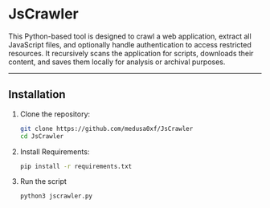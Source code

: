 # JsCrawler

This Python-based tool is designed to crawl a web application, extract all JavaScript files, and optionally handle authentication to access restricted resources. It recursively scans the application for scripts, downloads their content, and saves them locally for analysis or archival purposes.

---

## Installation

1. Clone the repository:
   ```bash
   git clone https://github.com/medusa0xf/JsCrawler
   cd JsCrawler
2. Install Requirements:
   ```bash
   pip install -r requirements.txt
3. Run the script
   ```bash
   python3 jscrawler.py
